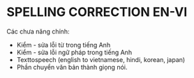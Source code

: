 # SPELLING CORRECTION EN-VI
Các chưa năng chính: 
+ Kiểm - sửa lỗi từ trong tiếng Anh
+ Kiểm - sửa lỗi ngữ pháp trong tiếng Anh
+ Texttospeech (english to vietnamese, hindi, korean, japan)
+ Phần chuyển văn bản thành giọng nói.

